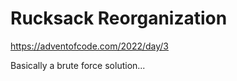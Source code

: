 Rucksack Reorganization
=======================

https://adventofcode.com/2022/day/3

Basically a brute force solution...